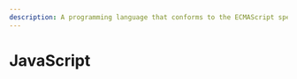 ```yaml
---
description: A programming language that conforms to the ECMAScript specification.
---
```


# JavaScript

